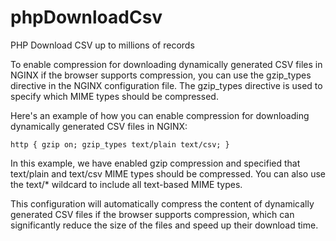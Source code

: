 # phpDownloadCsv
PHP Download CSV up to millions of records

To enable compression for downloading dynamically generated CSV files in NGINX if the browser supports compression, you can use the gzip_types directive in the NGINX configuration file. The gzip_types directive is used to specify which MIME types should be compressed.

Here's an example of how you can enable compression for downloading dynamically generated CSV files in NGINX:

<code>http {
  gzip on;
  gzip_types text/plain text/csv;
}</code>

In this example, we have enabled gzip compression and specified that text/plain and text/csv MIME types should be compressed. You can also use the text/* wildcard to include all text-based MIME types.

This configuration will automatically compress the content of dynamically generated CSV files if the browser supports compression, which can significantly reduce the size of the files and speed up their download time.
